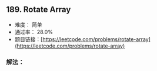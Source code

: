 ## 189. Rotate Array


- 难度： 简单
- 通过率： 28.0%
- 题目链接：[https://leetcode.com/problems/rotate-array](https://leetcode.com/problems/rotate-array)



### 解法：